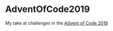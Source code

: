 # AdventOfCode2019

My take at challenges in the [Advent of Code 2019](https://adventofcode.com/2019)
